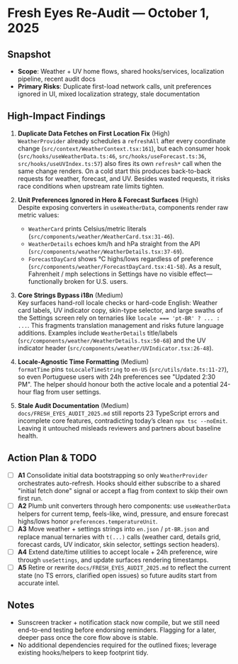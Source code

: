 # Fresh Eyes Re-Audit — October 1, 2025

## Snapshot
- **Scope**: Weather + UV home flows, shared hooks/services, localization pipeline, recent audit docs
- **Primary Risks**: Duplicate first-load network calls, unit preferences ignored in UI, mixed localization strategy, stale documentation

## High-Impact Findings

1. **Duplicate Data Fetches on First Location Fix** (High)  
   `WeatherProvider` already schedules a `refreshAll` after every coordinate change (`src/context/WeatherContext.tsx:161`), but each consumer hook (`src/hooks/useWeatherData.ts:46`, `src/hooks/useForecast.ts:36`, `src/hooks/useUVIndex.ts:57`) also fires its own `refresh*` call when the same change renders. On a cold start this produces back-to-back requests for weather, forecast, and UV. Besides wasted requests, it risks race conditions when upstream rate limits tighten.

2. **Unit Preferences Ignored in Hero & Forecast Surfaces** (High)  
   Despite exposing converters in `useWeatherData`, components render raw metric values: 
   - `WeatherCard` prints Celsius/metric literals (`src/components/weather/WeatherCard.tsx:31-46`).
   - `WeatherDetails` echoes km/h and hPa straight from the API (`src/components/weather/WeatherDetails.tsx:37-69`).
   - `ForecastDayCard` shows °C highs/lows regardless of preference (`src/components/weather/ForecastDayCard.tsx:41-58`).
   As a result, Fahrenheit / mph selections in Settings have no visible effect—functionally broken for U.S. users.

3. **Core Strings Bypass i18n** (Medium)  
   Key surfaces hand-roll locale checks or hard-code English: Weather card labels, UV indicator copy, skin-type selector, and large swaths of the Settings screen rely on ternaries like `locale === 'pt-BR' ? ... : ...`. This fragments translation management and risks future language additions. Examples include `WeatherDetails` title/labels (`src/components/weather/WeatherDetails.tsx:50-68`) and the UV indicator header (`src/components/weather/UVIndicator.tsx:26-48`).

4. **Locale-Agnostic Time Formatting** (Medium)  
   `formatTime` pins `toLocaleTimeString` to `en-US` (`src/utils/date.ts:11-27`), so even Portuguese users with 24h preferences see "Updated 2:30 PM". The helper should honour both the active locale and a potential 24-hour flag from user settings.

5. **Stale Audit Documentation** (Medium)  
   `docs/FRESH_EYES_AUDIT_2025.md` still reports 23 TypeScript errors and incomplete core features, contradicting today’s clean `npx tsc --noEmit`. Leaving it untouched misleads reviewers and partners about baseline health.

## Action Plan & TODO

- [ ] **A1** Consolidate initial data bootstrapping so only `WeatherProvider` orchestrates auto-refresh. Hooks should either subscribe to a shared "initial fetch done" signal or accept a flag from context to skip their own first run.
- [ ] **A2** Plumb unit converters through hero components: use `useWeatherData` helpers for current temp, feels-like, wind, pressure, and ensure forecast highs/lows honor `preferences.temperatureUnit`.
- [ ] **A3** Move weather + settings strings into `en.json` / `pt-BR.json` and replace manual ternaries with `t(...)` calls (weather card, details grid, forecast cards, UV indicator, skin selector, settings section headers).
- [ ] **A4** Extend date/time utilities to accept locale + 24h preference, wire through `useSettings`, and update surfaces rendering timestamps.
- [ ] **A5** Retire or rewrite `docs/FRESH_EYES_AUDIT_2025.md` to reflect the current state (no TS errors, clarified open issues) so future audits start from accurate intel.

## Notes
- Sunscreen tracker + notification stack now compile, but we still need end-to-end testing before endorsing reminders. Flagging for a later, deeper pass once the core flow above is stable.
- No additional dependencies required for the outlined fixes; leverage existing hooks/helpers to keep footprint tidy.

